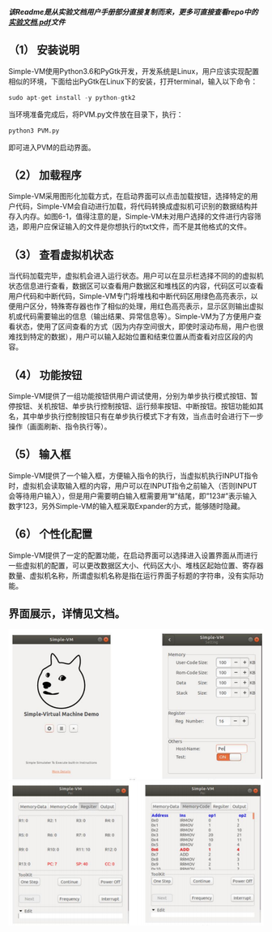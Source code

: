 

***该Readme是从实验文档用户手册部分直接复制而来，更多可直接查看repo中的<a href="
实验文档.pdf">实验文档.pdf</a>文件***



## （1） **安装说明**

Simple-VM使用Python3.6和PyGtk开发，开发系统是Linux，用户应该实现配置相似的环境，下面给出PyGtk在Linux下的安装，打开terminal，输入以下命令：

```python 
sudo apt-get install -y python-gtk2
```

当环境准备完成后，将PVM.py文件放在目录下，执行：

 

```python
python3 PVM.py
```



即可进入PVM的启动界面。

 

## （2） **加载程序**

Simple-VM采用图形化加载方式，在启动界面可以点击加载按钮，选择特定的用户代码，Simple-VM会自动进行加载，将代码转换成虚拟机可识别的数据结构并存入内存。如图6-1，值得注意的是，Simple-VM未对用户选择的文件进行内容筛选，即用户应保证输入的文件是你想执行的txt文件，而不是其他格式的文件。



## （3） **查看虚拟机状态**

当代码加载完毕，虚拟机会进入运行状态。用户可以在显示栏选择不同的的虚拟机状态信息进行查看，数据区可以查看用户数据区和堆栈区的内容，代码区可以查看用户代码和中断代码，Simple-VM专门将堆栈和中断代码区用绿色高亮表示，以便用户区分，特殊寄存器也作了相似的处理，用红色高亮表示，显示区则输出虚拟机或代码需要输出的信息（输出结果、异常信息等）。Simple-VM为了方便用户查看状态，使用了区间查看的方式（因为内存空间很大，即使时滚动布局，用户也很难找到特定的数据），用户可以输入起始位置和结束位置从而查看对应区段的内容。



 

## （4） **功能按钮**

Simple-VM提供了一组功能按钮供用户调试使用，分别为单步执行模式按钮、暂停按钮、关机按钮、单步执行控制按钮、运行频率按钮、中断按钮。按钮功能如其名，其中单步执行控制按钮只有在单步执行模式下才有效，当点击时会进行下一步操作（画面刷新、指令执行等）。

## （5） **输入框**

Simple-VM提供了一个输入框，方便输入指令的执行，当虚拟机执行INPUT指令时，虚拟机会读取输入框的内容，用户可以在INPUT指令之前输入（否则INPUT会等待用户输入），但是用户需要明白输入框需要用”#”结尾，即”123#”表示输入数字123，另外Simple-VM的输入框采取Expander的方式，能够随时隐藏。

 

## （6） **个性化配置**

Simple-VM提供了一定的配置功能，在启动界面可以选择进入设置界面从而进行一些虚拟机的配置，可以更改数据区大小、代码区大小、堆栈区起始位置、寄存器数量、虚拟机名称，所谓虚拟机名称是指在运行界面子标题的字符串，没有实际功能。



## 界面展示，详情见文档。
![p1](https://github.com/HelloSilicat/PVM/blob/master/1.png)
![p2](https://github.com/HelloSilicat/PVM/blob/master/2.png)
